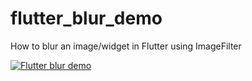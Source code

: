 # flutter_blur_demo
How to blur an image/widget in Flutter using ImageFilter

[![Flutter blur demo](http://img.youtube.com/vi/Un9aBGD5AIY/0.jpg)](http://www.youtube.com/watch?v=Un9aBGD5AIY "Flutter blur demo")
